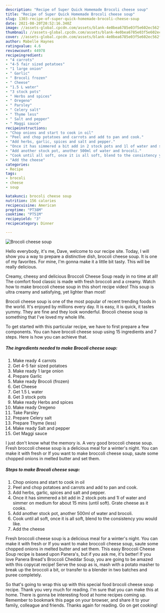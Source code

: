 ```yaml
---
description: "Recipe of Super Quick Homemade Brocoli cheese soup"
title: "Recipe of Super Quick Homemade Brocoli cheese soup"
slug: 1303-recipe-of-super-quick-homemade-brocoli-cheese-soup
date: 2021-08-20T20:52:16.340Z
image: //assets-global.cpcdn.com/assets/blank-4e0bea6785e03f5e602ec562f230caae08da540cada707380b4fe1bbebba43da.png
thumbnail: //assets-global.cpcdn.com/assets/blank-4e0bea6785e03f5e602ec562f230caae08da540cada707380b4fe1bbebba43da.png
cover: //assets-global.cpcdn.com/assets/blank-4e0bea6785e03f5e602ec562f230caae08da540cada707380b4fe1bbebba43da.png
author: Mabelle Haynes
ratingvalue: 4.6
reviewcount: 44978
recipeingredient:
- "4 carrots"
- "4-5 fair sized potatoes"
- "1 large onion"
- " Garlic"
- " Brocoli frozen"
- " Cheese"
- "1.5 L water"
- "3 stock pots"
- " Herbs and spices"
- " Oregeno"
- " Parsley"
- " Celery salt"
- " Thyme less"
- " Salt and pepper"
- " Maggi sauce"
recipeinstructions:
- "Chop onions and start to cook in oil"
- "Peel and chop potatoes and carrots and add to pan and cook."
- "Add herbs, garlic, spices and salt and pepper."
- "Once it has simmered a bit add in 2 stock pots and 1l of water and simmer on medium for about 15 mins (until soft). Grate cheese as it cooks."
- "Add another stock pot, another 500ml of water and brocoli."
- "Cook until all soft, once it is all soft, blend to the consistency you would like."
- "Add the cheese"
categories:
- Recipe
tags:
- brocoli
- cheese
- soup

katakunci: brocoli cheese soup 
nutrition: 156 calories
recipecuisine: American
preptime: "PT38M"
cooktime: "PT51M"
recipeyield: "3"
recipecategory: Dinner

---
```



![Brocoli cheese soup](//assets-global.cpcdn.com/assets/blank-4e0bea6785e03f5e602ec562f230caae08da540cada707380b4fe1bbebba43da.png)

Hello everybody, it's me, Dave, welcome to our recipe site. Today, I will show you a way to prepare a distinctive dish, brocoli cheese soup. It is one of my favorites. For mine, I'm gonna make it a little bit tasty. This will be really delicious.

Creamy, cheesy and delicious Broccoli Cheese Soup ready in no time at all! The comfort food classic is made with fresh broccoli and a creamy. Watch how to make broccoli cheese soup in this short recipe video! This soup is ultra creamy and satisfying, yet lighter than most!

Brocoli cheese soup is one of the most popular of recent trending foods in the world. It's enjoyed by millions every day. It is easy, it is quick, it tastes yummy. They are fine and they look wonderful. Brocoli cheese soup is something that I've loved my whole life.


To get started with this particular recipe, we have to first prepare a few components. You can have brocoli cheese soup using 15 ingredients and 7 steps. Here is how you can achieve that.

<!--inarticleads1-->

##### The ingredients needed to make Brocoli cheese soup:

1. Make ready 4 carrots
1. Get 4-5 fair sized potatoes
1. Make ready 1 large onion
1. Prepare  Garlic
1. Make ready  Brocoli (frozen)
1. Get  Cheese
1. Get 1.5 L water
1. Get 3 stock pots
1. Make ready  Herbs and spices
1. Make ready  Oregeno
1. Take  Parsley
1. Prepare  Celery salt
1. Prepare  Thyme (less)
1. Make ready  Salt and pepper
1. Get  Maggi sauce


I just don&#39;t know what the memory is. A very good broccoli cheese soup. Fresh broccoli cheese soup is a delicious meal for a winter&#39;s night. You can make it with fresh or If you want to make broccoli cheese soup, saute some chopped onions in melted butter and set them. 

<!--inarticleads2-->

##### Steps to make Brocoli cheese soup:

1. Chop onions and start to cook in oil
1. Peel and chop potatoes and carrots and add to pan and cook.
1. Add herbs, garlic, spices and salt and pepper.
1. Once it has simmered a bit add in 2 stock pots and 1l of water and simmer on medium for about 15 mins (until soft). Grate cheese as it cooks.
1. Add another stock pot, another 500ml of water and brocoli.
1. Cook until all soft, once it is all soft, blend to the consistency you would like.
1. Add the cheese


Fresh broccoli cheese soup is a delicious meal for a winter&#39;s night. You can make it with fresh or If you want to make broccoli cheese soup, saute some chopped onions in melted butter and set them. This easy Broccoli Cheese Soup recipe is based upon Panera&#39;s, but if you ask me, it&#39;s better! If you love Panera Bread&#39;s Broccoli Cheddar Soup, you are going to be amazed with this copycat recipe! Serve the soup as is, mash with a potato masher to break up the broccoli a bit, or transfer to a blender in two batches and puree completely. 

So that's going to wrap this up with this special food brocoli cheese soup recipe. Thank you very much for reading. I'm sure that you can make this at home. There is gonna be interesting food at home recipes coming up. Remember to bookmark this page on your browser, and share it to your family, colleague and friends. Thanks again for reading. Go on get cooking!
